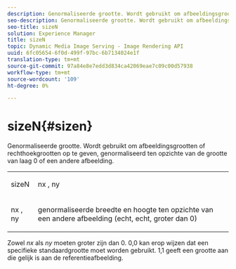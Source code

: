 ```yaml
---
description: Genormaliseerde grootte. Wordt gebruikt om afbeeldingsgrootten of rechthoekgrootten op te geven, genormaliseerd ten opzichte van de grootte van laag 0 of een andere afbeelding.
seo-description: Genormaliseerde grootte. Wordt gebruikt om afbeeldingsgrootten of rechthoekgrootten op te geven, genormaliseerd ten opzichte van de grootte van laag 0 of een andere afbeelding.
seo-title: sizeN
solution: Experience Manager
title: sizeN
topic: Dynamic Media Image Serving - Image Rendering API
uuid: 6fc05654-6f0d-499f-97bc-6b7134024e1f
translation-type: tm+mt
source-git-commit: 97a84e8e7edd3d834ca42069eae7c09c00d57938
workflow-type: tm+mt
source-wordcount: '109'
ht-degree: 0%

---
```



# sizeN{#sizen}

Genormaliseerde grootte. Wordt gebruikt om afbeeldingsgrootten of rechthoekgrootten op te geven, genormaliseerd ten opzichte van de grootte van laag 0 of een andere afbeelding.

<table id="simpletable_BB36205775D4447084E527E2630D28B9"> 
 <tr class="strow"> 
  <td class="stentry"> <p><span class="codeph"> <span class="varname"> sizeN</span> </span> </p></td> 
  <td class="stentry"> <p><span class="codeph"> <span class="varname"> nx</span> </span>,  <span class="codeph"><span class="varname"> ny</span></span> </p></td> 
 </tr> 
 <tr class="strow"> 
  <td class="stentry"> <p><span class="codeph"> <span class="varname"> nx</span> </span>,  <span class="codeph"><span class="varname"> ny</span></span> </p></td> 
  <td class="stentry"> <p>genormaliseerde breedte en hoogte ten opzichte van een andere afbeelding (echt, echt, groter dan 0) </p></td> 
 </tr> 
</table>

Zowel *nx* als *ny* moeten groter zijn dan 0. 0,0 kan erop wijzen dat een specifieke standaardgrootte moet worden gebruikt. 1,1 geeft een grootte aan die gelijk is aan de referentieafbeelding.
